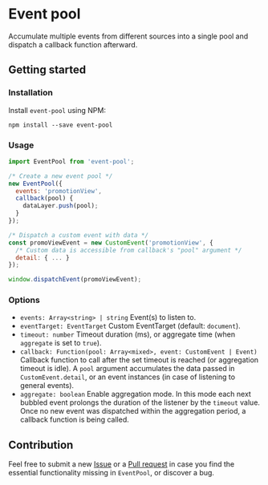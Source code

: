 # Event pool
Accumulate multiple events from different sources into a single pool and dispatch a callback function afterward.

## Getting started
### Installation
Install `event-pool` using NPM:
```
npm install --save event-pool
```

### Usage
```js
import EventPool from 'event-pool';

/* Create a new event pool */
new EventPool({
  events: 'promotionView',
  callback(pool) {
    dataLayer.push(pool);
  }
});

/* Dispatch a custom event with data */
const promoViewEvent = new CustomEvent('promotionView', {
  /* Custom data is accessible from callback's "pool" argument */
  detail: { ... }
});

window.dispatchEvent(promoViewEvent);
```

### Options
* `events: Array<string> | string` Event(s) to listen to.
* `eventTarget: EventTarget` Custom EventTarget (default: `document`).
* `timeout: number` Timeout duration (ms), or aggregate time (when `aggregate` is set to `true`).
* `callback: Function(pool: Array<mixed>, event: CustomEvent | Event)` Callback function to call after the set timeout is reached (or aggregation timeout is idle). A `pool` argument accumulates the data passed in `CustomEvent.detail`, or an event instances (in case of listening to general events).
* `aggregate: boolean` Enable aggregation mode. In this mode each next bubbled event prolongs the duration of the listener by the `timeout` value. Once no new event was dispatched within the aggregation period, a callback function is being called.

## Contribution
Feel free to submit a new [Issue](https://github.com/kettanaito/event-pool/issues) or a [Pull request](https://github.com/kettanaito/event-pool/pulls) in case you find the essential functionality missing in `EventPool`, or discover a bug.